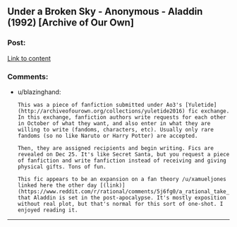 ## Under a Broken Sky - Anonymous - Aladdin (1992) [Archive of Our Own]

### Post:

[Link to content](http://archiveofourown.org/collections/yuletide2016/works/8886151)

### Comments:

- u/blazinghand:
  ```
  This was a piece of fanfiction submitted under Ao3's [Yuletide](http://archiveofourown.org/collections/yuletide2016) fic exchange. In this exchange, fanfiction authors write requests for each other in October of what they want, and also enter in what they are willing to write (fandoms, characters, etc). Usually only rare fandoms (so no like Naruto or Harry Potter) are accepted.

  Then, they are assigned recipients and begin writing. Fics are revealed on Dec 25. It's like Secret Santa, but you request a piece of fanfiction and write fanfiction instead of receiving and giving physical gifts. Tons of fun.

  This fic appears to be an expansion on a fan theory /u/xamueljones linked here the other day [(link)](https://www.reddit.com/r/rational/comments/5j6fg0/a_rational_take_on_the_movie_of_aladdin/), that Aladdin is set in the post-apocalypse. It's mostly exposition without real plot, but that's normal for this sort of one-shot. I enjoyed reading it.
  ```

---

